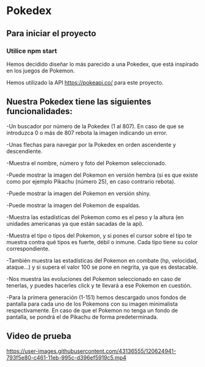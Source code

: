 # Pokedex

## Para iniciar el proyecto
### Utilice npm start

Hemos decidido diseñar lo más parecido a una Pokedex, que está inspirado en los juegos de Pokemon.

Hemos utilizado la API https://pokeapi.co/ para este proyecto.

## Nuestra Pokedex tiene las siguientes funcionalidades:
-Un buscador por número de la Pokedex (1 al 807). En caso de que se introduzca 0 o más de 807 rebota la imagen indicando un error.

-Unas flechas para navegar por la Pokedex en orden ascendente y descendiente.

-Muestra el nombre, número y foto del Pokemon seleccionado.

-Puede mostrar la imagen del Pokemon en versión hembra (si es que existe como por ejemplo Pikachu (número 25), en caso contrario rebota).

-Puede mostrar la imagen del Pokemon en versión shiny.

-Puede mostrar la imagen del Pokemon de espaldas.

-Muestra las estadísticas del Pokemon como es el peso y la altura (en unidades americanas ya que están sacadas de la api).

-Muestra el tipo o tipos del Pokemon, y si pones el cursor sobre el tipo te muestra contra qué tipos es fuerte, débil o inmune. Cada tipo tiene su color correspondiente.

-También muestra las estadísticas del Pokemon en combate (hp, velocidad, ataque...) y si supera el valor 100 se pone en negrita, ya que es destacable.

-Nos muestra las evoluciones del Pokemon seleccionado en caso de tenerlas, y puedes hacerles click y te llevará a ese Pokemon en cuestión. 

-Para la primera generación (1-151) hemos descargado unos fondos de pantalla para cada uno de los Pokemons con su imagen minimalista respectivamente. En caso de que el Pokemon no tenga un fondo de pantalla, se pondrá el de Pikachu de forma predeterminada.

## Video de prueba
https://user-images.githubusercontent.com/43136555/120624941-793f5e80-c461-11eb-995c-d396ef5919c5.mp4
